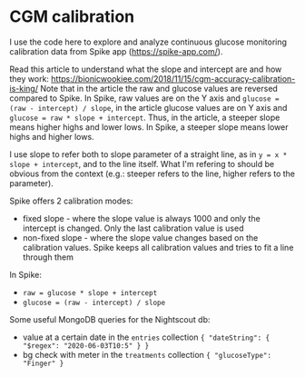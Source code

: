 # CGM calibration

I use the code here to explore and analyze continuous glucose monitoring calibration data from Spike app (https://spike-app.com/). 

Read this article to understand what the slope and intercept are and how they work: https://bionicwookiee.com/2018/11/15/cgm-accuracy-calibration-is-king/
Note that in the article the raw and glucose values are reversed compared to Spike.
In Spike, raw values are on the Y axis and ``glucose = (raw - intercept) / slope``, in the article glucose values are on Y axis and ``glucose = raw * slope + intercept``. Thus, in the article, a steeper slope means higher highs and lower lows. In Spike, a steeper slope means lower highs and higher lows.

I use slope to refer both to slope parameter of a straight line, as in ``y = x * slope + intercept``, and to the line itself. What I'm refering to should be obvious from the context (e.g.: steeper refers to the line, higher refers to the parameter).

Spike offers 2 calibration modes:
- fixed slope - where the slope value is always 1000 and only the intercept is changed. Only the last calibration value is used
- non-fixed slope - where the slope value changes based on the calibration values. Spike keeps all calibration values and tries to fit a line through them

In Spike:
- ``raw = glucose * slope + intercept``
- ``glucose = (raw - intercept) / slope``

Some useful MongoDB queries for the Nightscout db:
 - value at a certain date in the ``entries`` collection
``{
    "dateString": {
        "$regex": "2020-06-03T10:5"
    }
}``
- bg check with meter in the ``treatments`` collection
``{
   "glucoseType": "Finger"
}``